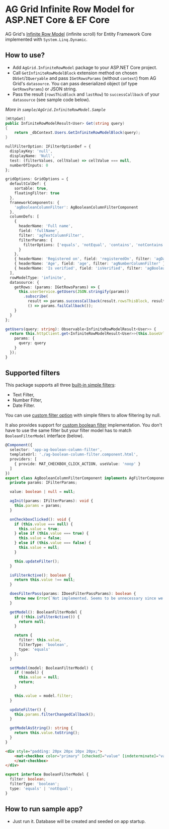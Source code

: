 # AG Grid Infinite Row Model for ASP.NET Core & EF Core

AG Grid's [Infinite Row Model](https://www.ag-grid.com/javascript-grid/infinite-scrolling/) (infinite scroll)
for Entity Framework Core implemented with `System.Linq.Dynamic`.

## How to use?

- Add `AgGrid.InfiniteRowModel` package to your ASP.NET Core project.
- Call `GetInfiniteRowModelBlock` extension method on chosen `DbSet`/`IQueryable` and pass `IGetRowsParams` (without `context`) from AG Grid's `datasource`. You can pass deserialized object (of type `GetRowsParams`) or JSON string.
- Pass the result (`rowsThisBlock` and `lastRow`) to `successCallback` of your `datasource` (see sample code below).

*More in `sample/AgGrid.InfiniteRowModel.Sample`*

```csharp
[HttpGet]
public InfiniteRowModelResult<User> Get(string query)
{
    return _dbContext.Users.GetInfiniteRowModelBlock(query);
}
```

```ts
nullFilterOption: IFilterOptionDef = {
  displayKey: 'null',
  displayName: 'Null',
  test: (filterValues, cellValue) => cellValue === null,
  numberOfInputs: 0
};

gridOptions: GridOptions = {
  defaultColDef: {
    sortable: true,
    floatingFilter: true
  },
  frameworkComponents: {
    'agBooleanColumnFilter': AgBooleanColumnFilterComponent
  },
  columnDefs: [
    {
      headerName: 'Full name',
      field: 'fullName',
      filter: 'agTextColumnFilter',
      filterParams: {
        filterOptions: ['equals', 'notEqual', 'contains', 'notContains', 'startsWith', 'endsWith', this.nullFilterOption ]
      }
    },
    { headerName: 'Registered on', field: 'registeredOn', filter: 'agDateColumnFilter' },
    { headerName: 'Age', field: 'age', filter: 'agNumberColumnFilter' },
    { headerName: 'Is verified', field: 'isVerified', filter: 'agBooleanColumnFilter' }
  ],
  rowModelType: 'infinite',
  datasource: {
    getRows: (params: IGetRowsParams) => {
      this.userService.getUsers(JSON.stringify(params))
        .subscribe(
          result => params.successCallback(result.rowsThisBlock, result.lastRow),
          () => params.failCallback());
    }
  }
};
```

```ts
getUsers(query: string): Observable<InfiniteRowModelResult<User>> {
  return this.httpClient.get<InfiniteRowModelResult<User>>(this.baseUrl + 'api/Users', {
    params: {
      query: query
    }
  });
}
```

## Supported filters

This package supports all three [built-in simple filters](https://www.ag-grid.com/angular-data-grid/filter-provided-simple/):
- Text Filter,
- Number Filter,
- Date Filter.

You can use [custom filter option](https://www.ag-grid.com/angular-data-grid/filter-provided-simple/#custom-filter-options) with simple filters to allow filtering by null.

It also provides support for [custom boolean filter](https://www.ag-grid.com/angular-data-grid/component-filter/) implementation. You don't have to use the same filter but your filter model has to match `BooleanFilterModel` interface (below).

```ts
@Component({
  selector: 'app-ag-boolean-column-filter',
  templateUrl: './ag-boolean-column-filter.component.html',
  providers: [
    { provide: MAT_CHECKBOX_CLICK_ACTION, useValue: 'noop' }
  ]
})
export class AgBooleanColumnFilterComponent implements AgFilterComponent {
  private params: IFilterParams;

  value: boolean | null = null;

  agInit(params: IFilterParams): void {
    this.params = params;
  }

  onCheckboxClicked(): void {
    if (this.value === null) {
      this.value = true;
    } else if (this.value === true) {
      this.value = false;
    } else if (this.value === false) {
      this.value = null;
    }

    this.updateFilter();
  }

  isFilterActive(): boolean {
    return this.value !== null;
  }

  doesFilterPass(params: IDoesFilterPassParams): boolean {
    throw new Error(`Not implemented. Seems to be unnecessary since we're doing all our filtering on the server side.`);
  }

  getModel(): BooleanFilterModel {
    if (!this.isFilterActive()) {
      return null;
    }

    return {
      filter: this.value,
      filterType: 'boolean',
      type: 'equals'
    };
  }

  setModel(model: BooleanFilterModel) {
    if (!model) {
      this.value = null;
      return;
    }

    this.value = model.filter;
  }

  updateFilter() {
    this.params.filterChangedCallback();
  }

  getModelAsString(): string {
    return this.value.toString();
  }
}
```
```html
<div style="padding: 20px 20px 10px 20px;">
    <mat-checkbox color="primary" [checked]="value" [indeterminate]="value === null" (click)="onCheckboxClicked()">
    </mat-checkbox>
</div>
```

```ts
export interface BooleanFilterModel {
  filter: boolean;
  filterType: 'boolean';
  type: 'equals' | 'notEqual';
}
```

## How to run sample app?

- Just run it. Database will be created and seeded on app startup.
